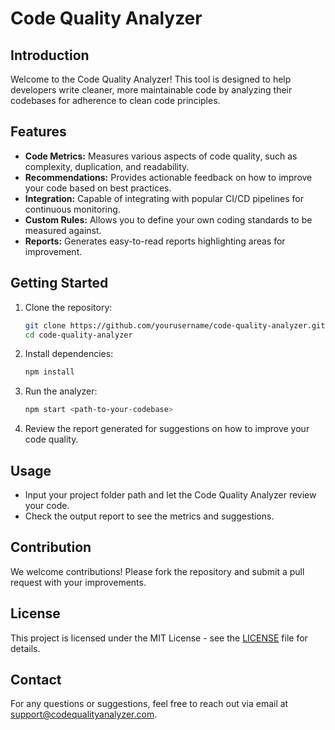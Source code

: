 # Code Quality Analyzer

## Introduction
Welcome to the Code Quality Analyzer! This tool is designed to help developers write cleaner, more maintainable code by analyzing their codebases for adherence to clean code principles.

## Features
- **Code Metrics:** Measures various aspects of code quality, such as complexity, duplication, and readability.
- **Recommendations:** Provides actionable feedback on how to improve your code based on best practices.
- **Integration:** Capable of integrating with popular CI/CD pipelines for continuous monitoring.
- **Custom Rules:** Allows you to define your own coding standards to be measured against.
- **Reports:** Generates easy-to-read reports highlighting areas for improvement.

## Getting Started
1. Clone the repository:
   ```bash
   git clone https://github.com/yourusername/code-quality-analyzer.git
   cd code-quality-analyzer
   ```
2. Install dependencies:
   ```bash
   npm install
   ```
3. Run the analyzer:
   ```bash
   npm start <path-to-your-codebase>
   ```
4. Review the report generated for suggestions on how to improve your code quality.

## Usage
- Input your project folder path and let the Code Quality Analyzer review your code.
- Check the output report to see the metrics and suggestions.

## Contribution
We welcome contributions! Please fork the repository and submit a pull request with your improvements.

## License
This project is licensed under the MIT License - see the [LICENSE](LICENSE) file for details.

## Contact
For any questions or suggestions, feel free to reach out via email at support@codequalityanalyzer.com.

